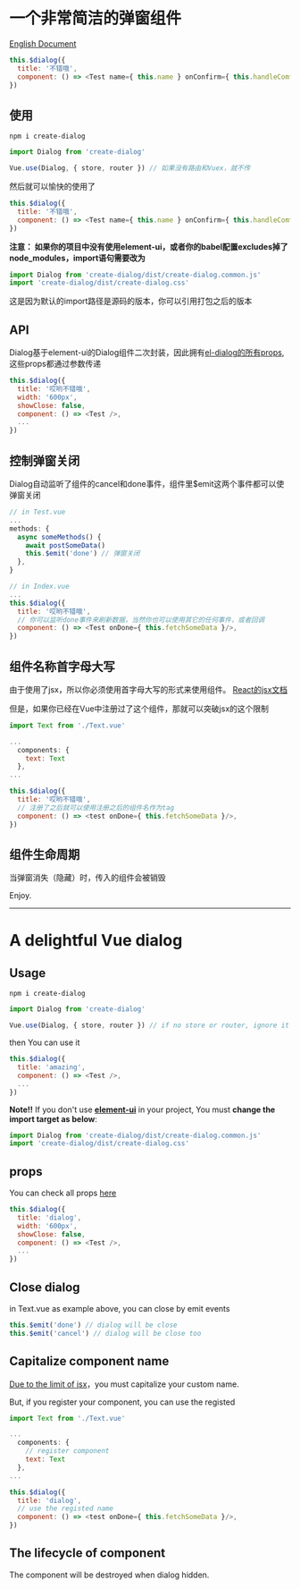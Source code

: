 
# 一个非常简洁的弹窗组件

<a href="#english">English Document</a>

```javascript
this.$dialog({
  title: '不错哦',
  component: () => <Test name={ this.name } onConfirm={ this.handleComfirm }/>,
})
```

## 使用

```shell
npm i create-dialog
```

```javascript
import Dialog from 'create-dialog'

Vue.use(Dialog, { store, router }) // 如果没有路由和Vuex，就不传
```

然后就可以愉快的使用了

```javascript
this.$dialog({
  title: '不错哦',
  component: () => <Test name={ this.name } onConfirm={ this.handleComfirm }/>,
})
```

**注意： 如果你的项目中没有使用element-ui，或者你的babel配置excludes掉了node_modules，import语句需要改为**

```javascript
import Dialog from 'create-dialog/dist/create-dialog.common.js'
import 'create-dialog/dist/create-dialog.css'
```

这是因为默认的import路径是源码的版本，你可以引用打包之后的版本

## API

Dialog基于element-ui的Dialog组件二次封装，因此拥有[el-dialog的所有props](http://element-cn.eleme.io/#/zh-CN/component/dialog#attributes),这些props都通过参数传递

```Javascript
this.$dialog({
  title: '哎哟不错哦',
  width: '600px',
  showClose: false,
  component: () => <Test />,
  ...
})
```

## 控制弹窗关闭

Dialog自动监听了组件的cancel和done事件，组件里$emit这两个事件都可以使弹窗关闭

```javascript
// in Test.vue
...
methods: {
  async someMethods() {
    await postSomeData()
    this.$emit('done') // 弹窗关闭
  },
}

// in Index.vue
...
this.$dialog({
  title: '哎哟不错哦',
  // 你可以监听done事件来刷新数据，当然你也可以使用其它的任何事件，或者回调
  component: () => <Test onDone={ this.fetchSomeData }/>,
})
```

## 组件名称首字母大写

由于使用了jsx，所以你必须使用首字母大写的形式来使用组件。   [React的jsx文档](https://reactjs.org/docs/jsx-in-depth.html#user-defined-components-must-be-capitalized)

但是，如果你已经在Vue中注册过了这个组件，那就可以突破jsx的这个限制

```javascript
import Text from './Text.vue'

...
  components: {
    text: Text
  },
...

this.$dialog({
  title: '哎哟不错哦',
  // 注册了之后就可以使用注册之后的组件名作为tag
  component: () => <test onDone={ this.fetchSomeData }/>,
})
```

## 组件生命周期

当弹窗消失（隐藏）时，传入的组件会被销毁

Enjoy.

***


<a name="english"></a>

# A delightful Vue dialog 

## Usage

```shell
npm i create-dialog
```

```javascript
import Dialog from 'create-dialog'

Vue.use(Dialog, { store, router }) // if no store or router, ignore it
```

then You can use it

```Javascript
this.$dialog({
  title: 'amazing',
  component: () => <Test />,
  ...
})
```

**Note!!** If you don't use **[element-ui](https://github.com/ElemeFE/element)** in your project, You must **change the import target as below**:

```Javascript
import Dialog from 'create-dialog/dist/create-dialog.common.js'
import 'create-dialog/dist/create-dialog.css'
```

## props

You can check all props [here](http://element-cn.eleme.io/#/en-US/component/dialog)
```Javascript
this.$dialog({
  title: 'dialog',
  width: '600px',
  showClose: false,
  component: () => <Test />,
  ...
})
```

## Close dialog

in Text.vue as example above, you can close by emit events

```javascript
this.$emit('done') // dialog will be close
this.$emit('cancel') // dialog will be close too
```

## Capitalize component name

[Due to the limit of jsx](https://reactjs.org/docs/jsx-in-depth.html#user-defined-components-must-be-capitalized)，you must capitalize your custom name.

But, if you register your component, you can use the registed 

```javascript
import Text from './Text.vue'

...
  components: {
    // register component
    text: Text
  },
...

this.$dialog({
  title: 'dialog',
  // use the registed name
  component: () => <test onDone={ this.fetchSomeData }/>,
})
```

## The lifecycle of component

The component will be destroyed when dialog hidden.